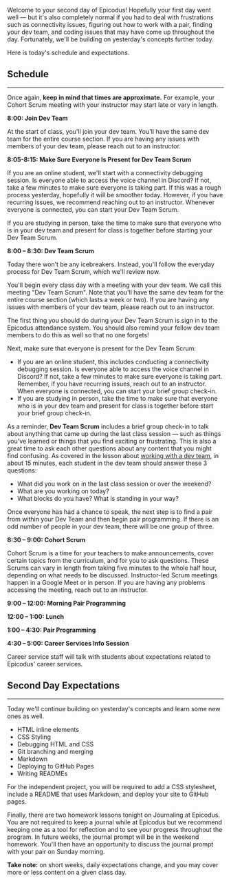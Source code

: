 Welcome to your second day of Epicodus! Hopefully your first day went well — but it's also completely normal if you had to deal with frustrations such as connectivity issues, figuring out how to work with a pair, finding your dev team, and coding issues that may have come up throughout the day. Fortunately, we'll be building on yesterday's concepts further today.

Here is today's schedule and expectations.

## Schedule

---

Once again, **keep in mind that times are approximate.** For example, your Cohort Scrum meeting with your instructor may start late or vary in length.

**8:00: Join Dev Team**

At the start of class, you'll join your dev team. You'll have the same dev team for the entire course section. If you are having any issues with members of your dev team, please reach out to an instructor.

**8:05-8:15: Make Sure Everyone Is Present for Dev Team Scrum**

If you are an online student, we'll start with a connectivity debugging session. Is everyone able to access the voice channel in Discord? If not, take a few minutes to make sure everyone is taking part. If this was a rough process yesterday, hopefully it will be smoother today. However, if you have recurring issues, we recommend reaching out to an instructor. Whenever everyone is connected, you can start your Dev Team Scrum.

If you are studying in person, take the time to make sure that everyone who is in your dev team and present for class is together before starting your Dev Team Scrum.

**8:00 – 8:30: Dev Team Scrum**

Today there won't be any icebreakers. Instead, you'll follow the everyday process for Dev Team Scrum, which we'll review now. 

You'll begin every class day with a meeting with your dev team. We call this meeting "Dev Team Scrum". Note that you'll have the same dev team for the entire course section (which lasts a week or two). If you are having any issues with members of your dev team, please reach out to an instructor.

The first thing you should do during your Dev Team Scrum is sign in to the Epicodus attendance system. You should also remind your fellow dev team members to do this as well so that no one forgets!

Next, make sure that everyone is present for the Dev Team Scrum: 

- If you are an online student, this includes conducting a connectivity debugging session. Is everyone able to access the voice channel in Discord? If not, take a few minutes to make sure everyone is taking part. Remember, if you have recurring issues, reach out to an instructor. When everyone is connected, you can start your brief group check-in.
- If you are studying in person, take the time to make sure that everyone who is in your dev team and present for class is together before start your brief group check-in.

As a reminder, **Dev Team Scrum** includes a brief group check-in to talk about anything that came up during the last class session — such as things you've learned or things that you find exciting or frustrating. This is also a great time to ask each other questions about any content that you might find confusing. As covered in the lesson about [working with a dev team](https://www.learnhowtoprogram.com/introduction-to-programming/getting-started-with-intro-to-programming/working-with-a-dev-team), in about 15 minutes, each student in the dev team should answer these 3 questions:

* What did you work on in the last class session or over the weekend?
* What are you working on today?
* What blocks do you have? What is standing in your way?

Once everyone has had a chance to speak, the next step is to find a pair from within your Dev Team and then begin pair programming. If there is an odd number of people in your dev team, there will be one group of three. 

**8:30 – 9:00: Cohort Scrum**

Cohort Scrum is a time for your teachers to make announcements, cover certain topics from the curriculum, and for you to ask questions. These Scrums can vary in length from taking five minutes to the whole half hour, depending on what needs to be discussed. Instructor-led Scrum meetings happen in a Google Meet or in person. If you are having any problems accessing the meeting, reach out to an instructor.

**9:00 – 12:00: Morning Pair Programming** 

**12:00 – 1:00: Lunch**

**1:00 – 4:30: Pair Programming**

**4:30 – 5:00: Career Services Info Session**

Career service staff will talk with students about expectations related to Epicodus' career services.

## Second Day Expectations

---

Today we'll continue building on yesterday's concepts and learn some new ones as well.

* HTML inline elements
* CSS Styling
* Debugging HTML and CSS
* Git branching and merging
* Markdown
* Deploying to GitHub Pages
* Writing READMEs

For the independent project, you will be required to add a CSS stylesheet, include a README that uses Markdown, and deploy your site to GitHub pages.

Finally, there are two homework lessons tonight on Journaling at Epicodus. You are not required to keep a journal while at Epicodus but we recommend keeping one as a tool for reflection and to see your progress throughout the program. In future weeks, the journal prompt will be in the weekend homework. You'll then have an opportunity to discuss the journal prompt with your pair on Sunday morning.

**Take note:** on short weeks, daily expectations change, and you may cover more or less content on a given class day.